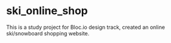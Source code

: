 # ski_online_shop
This is a study project for Bloc.io design track, created an online ski/snowboard shopping website.

